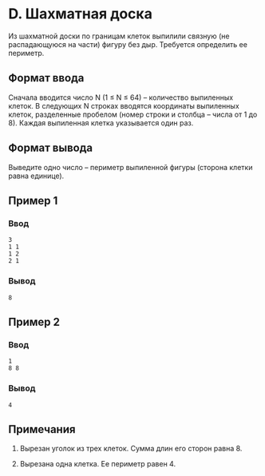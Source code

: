 # D. Шахматная доска

Из шахматной доски по границам клеток выпилили связную (не распадающуюся на части) фигуру без дыр. Требуется определить
ее периметр.

## Формат ввода

Сначала вводится число N (1 ≤ N ≤ 64) – количество выпиленных клеток. В следующих N строках вводятся координаты
выпиленных клеток, разделенные пробелом (номер строки и столбца – числа от 1 до 8). Каждая выпиленная клетка указывается
один раз.

## Формат вывода

Выведите одно число – периметр выпиленной фигуры (сторона клетки равна единице).

## Пример 1

### Ввод

    3
    1 1
    1 2
    2 1

### Вывод

    8

## Пример 2

### Ввод

    1
    8 8

### Вывод

    4

## Примечания

1) Вырезан уголок из трех клеток. Сумма длин его сторон равна 8.

2) Вырезана одна клетка. Ее периметр равен 4.